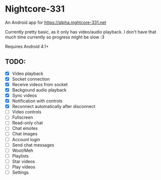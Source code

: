 # Nightcore-331
An Android app for <https://alpha.nightcore-331.net>

Currently pretty basic, as it only has video/audio playback. I don't have that much time currently so progress might be slow :3

Requires Android 4.1+

## TODO:
- [x] Video playback
- [x] Socket connection
- [x] Receive videos from socket
- [x] Backgound audio playback
- [x] Sync videos
- [x] Notification with controls
- [x] Reconnect automatically after disconnect
- [ ] Video controls
- [ ] Fullscreen
- [ ] Read-only chat
- [ ] Chat emotes
- [ ] Chat images
- [ ] Account login
- [ ] Send chat messages
- [ ] Woot/Meh
- [ ] Playlists
- [ ] Star videos
- [ ] Play videos
- [ ] Settings